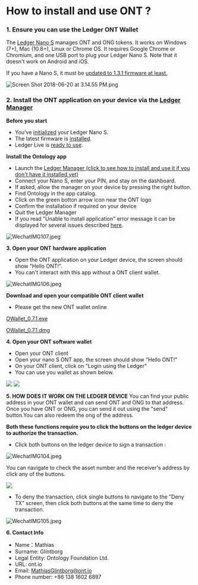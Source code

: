 # How to install and use ONT ?

### **1. Ensure you can use the Ledger ONT Wallet**

The [Ledger Nano S](https://www.ledgerwallet.com/products/ledger-nano-s) manages ONT and ONG tokens. It works on Windows (7+), Mac (10.8+), Linux or Chrome OS. It requires Google Chrome or Chromium, and one USB port to plug your Ledger Nano S. Note that it doesn't work on Android and iOS.

If you have a Nano S, it must be [updated to 1.3.1 firmware at least.](https://support.ledgerwallet.com/hc/en-us/articles/115005165409-How-can-I-update-my-Nano-S-)

![Screen Shot 2018-06-20 at 3.14.55 PM.png](https://upload-images.jianshu.io/upload_images/150344-27a5d7fb9d561131.png?imageMogr2/auto-orient/strip%7CimageView2/2/w/1240)

### 2. Install the ONT application on your device via the [Ledger Manager](https://www.ledgerwallet.com/apps/manager)

**Before you start**

* You've [initialized](https://support.ledgerwallet.com/hc/en-us/articles/360000613793) your Ledger Nano S.
*  The latest firmware is [installed](https://support.ledgerwallet.com/hc/en-us/articles/360002731113).
*  Ledger Live is [ready to use](https://support.ledgerwallet.com/hc/en-us/articles/360006395233).

**Install the Ontology app**

*   Launch the [Ledger Manager (click to see how to install and use it if you don't have it installed yet)](https://support.ledgerwallet.com/hc/en-us/articles/115005173209)
*   Connect your Nano S, enter your PIN, and stay on the dashboard.
*   If asked, allow the manager on your device by pressing the right button.
*   Find Ontology in the app catalog.
*   Click on the green botton arrow icon near the ONT logo
* Confirm the installation if required on your device
* Quit the Ledger Manager
* If you read "Unable to install application" error message it can be displayed for several issues described [here](https://support.ledgerwallet.com/hc/en-us/articles/115005171425-Unable-to-install-application).

![WechatIMG107.jpeg](https://upload-images.jianshu.io/upload_images/150344-1d336f0e3789c8fd.jpeg?imageMogr2/auto-orient/strip%7CimageView2/2/w/1240)


**3. Open your ONT hardware application**
* Open the ONT application on your Ledger device, the screen should show "Hello ONT!".
* You can't interact with this app without a ONT client wallet.

![WechatIMG106.jpeg](https://s1.ax1x.com/2018/07/27/PUeeCn.png)


**Download and open your compatible ONT client wallet**
* Please get the new ONT wallet online

[OWallet_0.7.1.exe](https://dev.ont.io/dapp/wallet/OWallet_0.7.1.exe)

[OWallet_0.7.1.dmg](https://dev.ont.io/dapp/wallet/O_Wallet-0.7.0.dmg)

**4. Open your ONT software wallet** 
* Open your ONT client
* Open your nano S ONT app, the screen should show "Hello ONT!"
* On your ONT client, click on "Login using the Ledger"
* You can use you wallet as shown below.

![](https://upload-images.jianshu.io/upload_images/10231651-018e8b8b2dd60202.png?imageMogr2/auto-orient/strip%7CimageView2/2/w/700)
![](https://upload-images.jianshu.io/upload_images/10231651-86210abceb284ef2.png?imageMogr2/auto-orient/strip%7CimageView2/2/w/700)

**5. HOW DOES IT WORK ON THE LEDGER DEVICE**
You can find your public address in your ONT wallet and can send ONT and ONG to that address.
Once you have ONT or ONG, you can send it out using the "send" button.You can also redeem the ong of the address.

**Both these functions require you to click the buttons on the ledger device to authorize the transaction.**              

* Click both buttons on the ledger device to sign a transaction :

![WechatIMG104.jpeg](https://upload-images.jianshu.io/upload_images/150344-d978675f70c97a25.jpeg?imageMogr2/auto-orient/strip%7CimageView2/2/w/1240)

You can navigate to check the asset number and the receiver's address by click any of the buttons.

![](https://upload-images.jianshu.io/upload_images/10231651-a0bdd8351f3fd29a.png?imageMogr2/auto-orient/strip%7CimageView2/2/w/700)

* To deny the transaction, click single buttons to navigate to the "Deny TX" screen, then click both buttons at the same time to deny the transaction.

![WechatIMG105.jpeg](https://upload-images.jianshu.io/upload_images/150344-4f9bd4e25b9d1d45.jpeg?imageMogr2/auto-orient/strip%7CimageView2/2/w/1240)

**6. Contact Info**
* Name：Mathias
* Surname: Glintborg
* Legal Entity: Ontology Foundation Ltd.
* URL: ont.io
* Email: MathiasGlintborg@ont.io
* Phone number: +86 138 1602 6897
